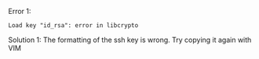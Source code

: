 Error 1:
```
Load key "id_rsa": error in libcrypto
```
Solution 1: The formatting of the ssh key is wrong. Try copying it again with VIM